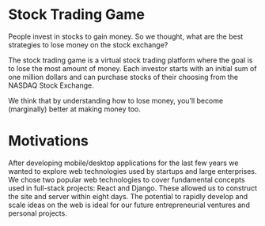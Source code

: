 # Stock Trading Game
People invest in stocks to gain money. So we thought, what are the best strategies to lose money on the stock exchange?

The stock trading game is a virtual stock trading platform where the goal is to lose the most amount of money. Each investor starts with an initial sum of one million dollars and can purchase stocks of their choosing from the NASDAQ Stock Exchange.

We think that by understanding how to lose money, you’ll become (marginally) better at making money too.


# Motivations
After developing mobile/desktop applications for the last few years we wanted to explore web technologies used by startups and large enterprises. We chose two popular web technologies to cover fundamental concepts used in full-stack projects: React and Django. These allowed us to construct the site and server within eight days. The potential to rapidly develop and scale ideas on the web is ideal for our future entrepreneurial ventures and personal projects.

